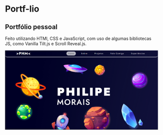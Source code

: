 # Portf-lio
## Portfólio pessoal

Feito utilizando HTMl, CSS e JavaScript, com uso de algumas bibliotecas JS, como Vanilla Tilt.js e Scroll Reveal.js.

<img src="/assets/src/Portf-lio finalizado.png" alt="Imagem do Projeto Finalizado"/>
